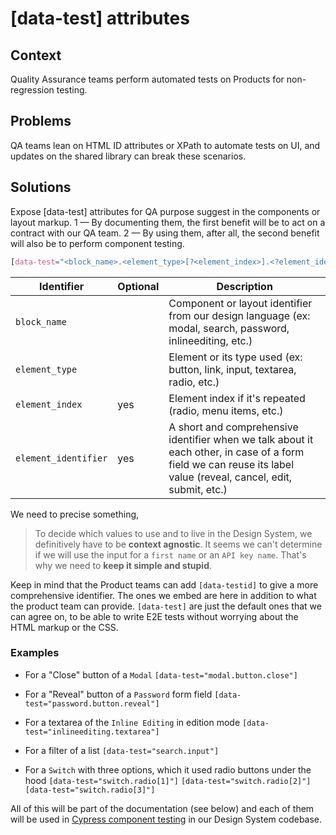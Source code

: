 # [data-test] attributes

## Context

Quality Assurance teams perform automated tests on Products for non-regression testing.

## Problems

QA teams lean on HTML ID attributes or XPath to automate tests on UI, and updates on the shared library can break these scenarios.

## Solutions

Expose [data-test] attributes for QA purpose suggest in the components or layout markup.
1 — By documenting them, the first benefit will be to act on a contract with our QA team.
2 — By using them, after all, the second benefit will also be to perform component testing.

```css
[data-test="<block_name>.<element_type>[?<element_index>].<?element_identifier>"]
```

| Identifier           | Optional | Description                                                                                                                                                      |
| -------------------- | -------- | ---------------------------------------------------------------------------------------------------------------------------------------------------------------- |
| `block_name`         |          | Component or layout identifier from our design language (ex: modal, search, password, inlineediting, etc.)                                                       |
| `element_type`       |          | Element or its type used (ex: button, link, input, textarea, radio, etc.)                                                                                        |
| `element_index`      | yes      | Element index if it's repeated (radio, menu items, etc.)                                                                                                         |
| `element_identifier` | yes      | A short and comprehensive identifier when we talk about it each other, in case of a form field we can reuse its label value (reveal, cancel, edit, submit, etc.) |

We need to precise something,

> To decide which values to use and to live in the Design System, we definitively have to be **context agnostic**.
> It seems we can't determine if we will use the input for a `first name` or an `API key name`.
> That's why we need to **keep it simple and stupid**.

Keep in mind that the Product teams can add `[data-testid]` to give a more comprehensive identifier.
The ones we embed are here in addition to what the product team can provide.
`[data-test]` are just the default ones that we can agree on, to be able to write E2E tests without worrying about the HTML markup or the CSS.

### Examples

- For a "Close" button of a `Modal`
  `[data-test="modal.button.close"]`

- For a "Reveal" button of a `Password` form field
  `[data-test="password.button.reveal"]`

- For a textarea of the `Inline Editing` in edition mode
  `[data-test="inlineediting.textarea"]`

- For a filter of a list
  `[data-test="search.input"]`

- For a `Switch` with three options, which it used radio buttons under the hood
  `[data-test="switch.radio[1]"]` `[data-test="switch.radio[2]"]` `[data-test="switch.radio[3]"]`

All of this will be part of the documentation (see below) and each of them will be used in [Cypress component testing](https://docs.cypress.io/guides/component-testing/introduction) in our Design System codebase.
